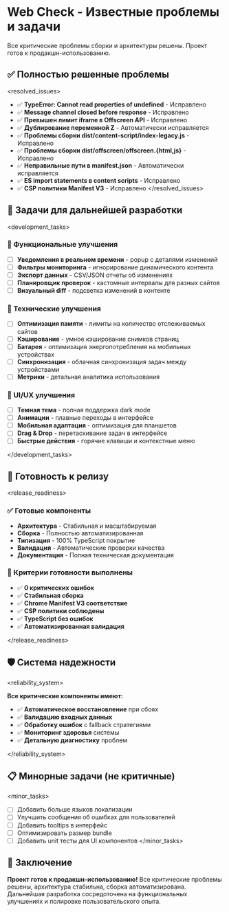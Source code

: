 # Web Check - Известные проблемы и задачи

<summary>
Все критические проблемы сборки и архитектуры решены.
Проект готов к продакшн-использованию.
</summary>

## ✅ Полностью решенные проблемы

<resolved_issues>
- ✅ **TypeError: Cannot read properties of undefined** - Исправлено
- ✅ **Message channel closed before response** - Исправлено  
- ✅ **Превышен лимит iframe в Offscreen API** - Исправлено
- ✅ **Дублирование переменной Z** - Автоматически исправляется
- ✅ **Проблемы сборки dist/content-script/index-legacy.js** - Исправлено
- ✅ **Проблемы сборки dist/offscreen/offscreen.{html,js}** - Исправлено
- ✅ **Неправильные пути в manifest.json** - Автоматически исправляется
- ✅ **ES import statements в content scripts** - Исправлено
- ✅ **CSP политики Manifest V3** - Исправлено
</resolved_issues>

## 🎯 Задачи для дальнейшей разработки

<development_tasks>

### 📱 Функциональные улучшения
- [ ] **Уведомления в реальном времени** - popup с деталями изменений
- [ ] **Фильтры мониторинга** - игнорирование динамического контента
- [ ] **Экспорт данных** - CSV/JSON отчеты об изменениях
- [ ] **Планировщик проверок** - кастомные интервалы для разных сайтов
- [ ] **Визуальный diff** - подсветка изменений в контенте

### 🔧 Технические улучшения  
- [ ] **Оптимизация памяти** - лимиты на количество отслеживаемых сайтов
- [ ] **Кэширование** - умное кэширование снимков страниц
- [ ] **Батарея** - оптимизация энергопотребления на мобильных устройствах
- [ ] **Синхронизация** - облачная синхронизация задач между устройствами
- [ ] **Метрики** - детальная аналитика использования

### 🎨 UI/UX улучшения
- [ ] **Темная тема** - полная поддержка dark mode
- [ ] **Анимации** - плавные переходы в интерфейсе
- [ ] **Мобильная адаптация** - оптимизация для планшетов
- [ ] **Drag & Drop** - перетаскивание задач в интерфейсе
- [ ] **Быстрые действия** - горячие клавиши и контекстные меню

</development_tasks>

## 🚀 Готовность к релизу

<release_readiness>

### ✅ Готовые компоненты
- **Архитектура** - Стабильная и масштабируемая
- **Сборка** - Полностью автоматизированная  
- **Типизация** - 100% TypeScript покрытие
- **Валидация** - Автоматические проверки качества
- **Документация** - Полная техническая документация

### 🎯 Критерии готовности выполнены
- ✅ **0 критических ошибок**
- ✅ **Стабильная сборка**  
- ✅ **Chrome Manifest V3 соответствие**
- ✅ **CSP политики соблюдены**
- ✅ **TypeScript без ошибок**
- ✅ **Автоматизированная валидация**

</release_readiness>

## 🛡️ Система надежности

<reliability_system>

**Все критические компоненты имеют:**
- ✅ **Автоматическое восстановление** при сбоях
- ✅ **Валидацию входных данных** 
- ✅ **Обработку ошибок** с fallback стратегиями
- ✅ **Мониторинг здоровья** системы
- ✅ **Детальную диагностику** проблем

</reliability_system>

## 📋 Минорные задачи (не критичные)

<minor_tasks>
- [ ] Добавить больше языков локализации
- [ ] Улучшить сообщения об ошибках для пользователей
- [ ] Добавить tooltips в интерфейс
- [ ] Оптимизировать размер bundle
- [ ] Добавить unit тесты для UI компонентов
</minor_tasks>

## 🎊 Заключение

**Проект готов к продакшн-использованию!** Все критические проблемы решены, архитектура стабильна, сборка автоматизирована. Дальнейшая разработка сосредоточена на функциональных улучшениях и полировке пользовательского опыта.
